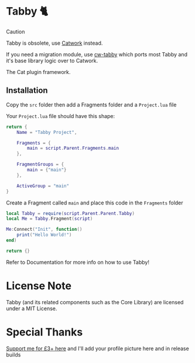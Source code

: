 # Tabby 🐈

> [!CAUTION]
> Tabby is obsolete, use [Catwork](https://github.com/metatablecatgames/catwork) instead.
>
> If you need a migration module, use [cw-tabby](https://github.com/metatablecatgames/tabby) which ports most Tabby
> and it's base library logic over to Catwork.

The Cat plugin framework.

## Installation
Copy the `src` folder then add a Fragments folder and a `Project.lua` file

Your `Project.lua` file should have this shape:
```lua
return {
	Name = "Tabby Project",

	Fragments = {
		main = script.Parent.Fragments.main
	},

	FragmentGroups = {
		main = {"main"}
	},

	ActiveGroup = "main"
}
```

Create a Fragment called `main` and place this code in the `Fragments` folder
```lua
local Tabby = require(script.Parent.Parent.Tabby)
local Me = Tabby.Fragment(script)

Me:Connect("Init", function()
	print("Hello World!")
end)

return {}
```

Refer to Documentation for more info on how to use Tabby!

# License Note

Tabby (and its related components such as the Core Library) are licensed under a MIT License.

# Special Thanks
[Support me for £3+ here](https://github.com/sponsors/metatablecat) and I'll add your profile picture here and in release builds
